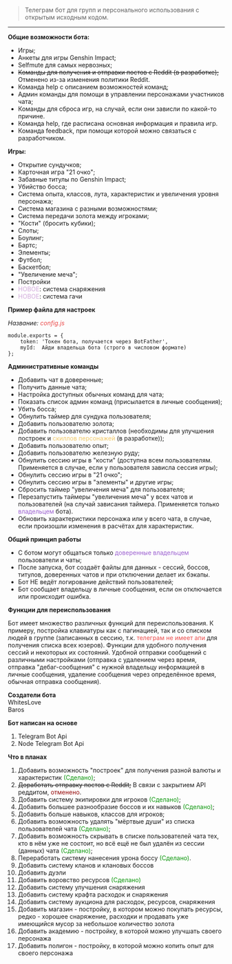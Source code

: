 >Телеграм бот для групп и персонального использования с открытым исходным кодом.
---

**Общие возможности бота:**
- Игры;
- Анкеты для игры Genshin Impact;
- Selfmute для самых нервозных;
- ~~Команды для получения и отправки постов с Reddit (в разработке);~~ Отменено из-за изменения политики Reddit.
- Команда help с описанием возможностей команд;
- Админ команды для помощи в управлении персонажами участников чата;
- Команды для сброса игр, на случай, если они зависли по какой-то причине.
- Команда help, где расписана основная информация и правила игр.
- Команда feedback, при помощи которой можно связаться с разработчиком.

**Игры:**
- Открытие сундучков;
- Карточная игра "21 очко";
- Забавные титулы по Genshin Impact;
- Убийство босса;
- Система опыта, классов, лута, характеристик и увеличения уровня персонажа;
- Система магазина с разными возможностями;
- Система передачи золота между игроками;
- "Кости" (бросить кубики);
- Слоты;
- Боулинг;
- Бартс;
- Элементы;
- Футбол;
- Баскетбол;
- "Увеличение меча";
- Постройки
- <span style="color:rgb(210, 170, 220)">НОВОЕ</span>: система снаряжения
- <span style="color:rgb(210, 170, 220)">НОВОЕ</span>: система гачи


**Пример файла для настроек**

*Название:     <span style="color:#eb4c4c">config.js</span>*

    module.exports = {
        token: 'Токен бота, получается через BotFather',
        myId:  Айди владельца бота (строго в числовом формате)
    };


**Административные команды**

- Добавить чат в доверенные;
- Получить данные чата;
- Настройка доступных обычных команд для чата;
- Показать список админ команд (присылается в личные сообщения);
- Убить босса;
- Обнулить таймер для сундука пользователя;
- Добавить пользователю золота;
- Добавить пользователю кристаллов (необходимы для улучшения построек и <span style="color:#eb4c">скиллов персонажей</span> (в разработке));
- Добавить пользователю опыт;
- Добавить пользователю железную руду;
- Обнулить сессию игры в "кости" (доступна всем пользователям. Применяется в случае, если у пользователя зависла сессия игры);
- Обнулить сессию игры в "21 очко";
- Обнулить сессию игры в "элементы" и другие игры;
- Сбросить таймер "увеличения меча" для пользователя;
- Перезапустить таймеры "увеличения меча" у всех чатов и пользователей (на случай зависания таймера. Применяется только     <span style="color:#9c61d0">владельцем</span> бота).
- Обновить характеристики персонажа или у всего чата, в случае, если произошли изменения в расчётах для характеристик.


**Общий принцип работы**

- С ботом могут общаться только <span style="color:#9c61d0">доверенные владельцем</span> пользователи и чаты;
- После запуска, бот создаёт файлы для данных - сессий, боссов, титулов, доверенных чатов и при отключении делает их бэкапы.
- Бот НЕ ведёт логирование действий пользователей;
- Бот сообщает владельцу в личные сообщения, если он отключается или происходит ошибка.


**Функции для переиспользования**

Бот имеет множество различных функций для переиспользования.
К примеру, постройка клавиатуры как с пагинацией, так и со списком людей в группе (записанных в сессию, т.к. <span style="color:#eb4c4c">телеграм не имеет апи</span> для получения списка всех юзеров). Функции для удобного получения сессий и некоторых их состояний. Удобной отправки сообщений с различными настройками (отправка с удалением через время, отправка "дебаг-сообщения" с нужной владельцу информацией в личные сообщения, удаление сообщения через определённое время, обычная отправка сообщения).


**Создатели бота**  
WhitesLove  
Baros


**Бот написан на основе**
1. Telegram Bot Api
2. Node Telegram Bot Api


**Что в планах**

1. Добавить возможность "построек" для получения разной валюты и характеристик <span style="color:rgb(10, 150 , 10)">(Сделано)</span>;
2. ~~Доработать отправку постов с Reddit;~~  В связи с закрытием API реддитом, <span style="color:rgb(150, 10 , 10)">отменено</span>.
3. Добавить систему экипировки для игроков <span style="color:rgb(10, 150 , 10)">(Сделано)</span>;
4. Добавить большее разнообразие боссов и их навыков <span style="color:rgb(10, 150 , 10)">(Сделано)</span>;
5. Добавить больше навыков, классов для игроков;
6. Добавить возможность удалять "мёртвые души" из списка пользователей чата <span style="color:rgb(10, 150 , 10)">(Сделано)</span>;
7. Добавить возможность скрывать в списке пользователей чата тех, кто в нём уже не состоит, но всё ещё не был удалён из сессии (данных) чата <span style="color:rgb(10, 150 , 10)">(Сделано)</span>;
8. Переработать систему нанесения урона боссу <span style="color:rgb(10, 150 , 10)">(Сделано)</span>.
9. Добавить систему кланов и клановых боссов 
10. Добавить дуэли 
11. Добавить воровство ресурсов <span style="color:rgb(10, 150 , 10)">(Сделано)</span>
12. Добавить систему улучшения снаряжения 
13. Добавить систему крафта расходок и снаряжения 
14. Добавить систему аукциона для расходок, ресурсов, снаряжения 
15. Добавить магазин - постройку, в котором можно покупать ресурсы, редко - хорошее снаряжение, расходки и продавать уже имеющийся мусор за небольшое количество золота
16. Добавить академию - постройку, в которой можно улучшать своего персонажа
17. Добавить полигон - постройку, в которой можно копить опыт для своего персонажа